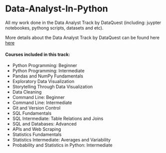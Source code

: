 # Data-Analyst-In-Python
All my work done in the Data Analyst Track by DataQuest (including: juypter notebookes, pythong scripts, datasets and etc).

More details about the Data Analyst Track by DataQuest can be found here <a href="https://www.dataquest.io/path/data-analyst">here</a>

<h4>Courses included in this track:</h4>
<ul>
  <li>Python Programming: Beginner</li>
  <li>Python Programming: Intermediate</li>
  <li>Pandas and NumPy Fundamentals</li> 
  <li>Exploratory Data Visualization</li>  
  <li>Storytelling Through Data Visualization</li>
  <li>Data Cleaning</li>
  <li>Command Line: Beginner</li>
  <li>Command Line: Intermediate</li>
  <li>Git and Version Control</li>
  <li>SQL Fundamentals</li>
  <li>SQL Intermediate: Table Relations and Joins</li>
  <li>SQL and Databases: Advanced</li>
  <li>APIs and Web Scraping</li>
  <li>Statistics Fundamentals</li>
  <li>Statistics Intermediate: Averages and Variability</li>
  <li>Probability and Statistics in Python: Intermediate</li>
<ul>
